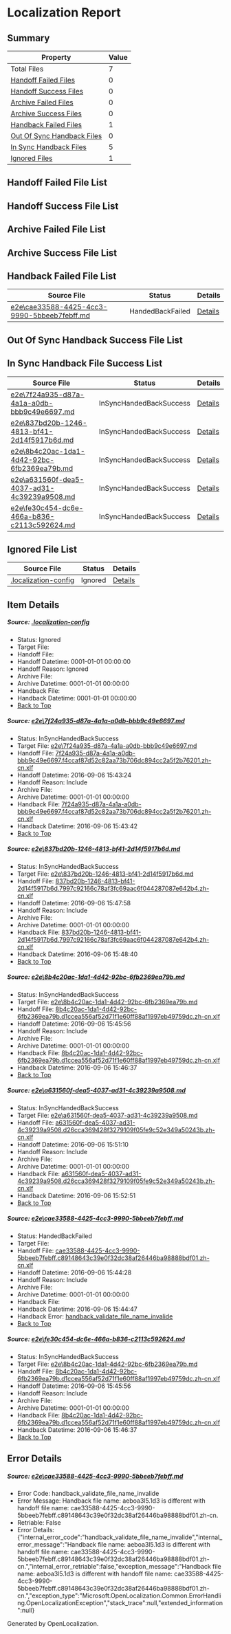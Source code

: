 # <a name='report-top'></a> Localization Report

## Summary
 Property | Value 
 -------- | ----- 
 Total Files | 7
[ Handoff Failed Files ](#handoff-failed-list)| 0
[ Handoff Success Files ](#handoff-success-list)| 0
[ Archive Failed Files ](#archive-failed-list)| 0
[ Archive Success Files ](#archive-success-list)| 0
[ Handback Failed Files ](#handback-failed-list)| 1
[ Out Of Sync Handback Files ](#outofsync-handback-success-list)| 0
[ In Sync Handback Files ](#insync-handback-success-list)| 5
[ Ignored Files ](#ignored-list)| 1

## <a name='handoff-failed-list'></a> Handoff Failed File List

## <a name='handoff-success-list'></a> Handoff Success File List

## <a name='archive-failed-list'></a> Archive Failed File List

## <a name='archive-success-list'></a> Archive Success File List

## <a name='handback-failed-list'></a> Handback Failed File List
 Source File | Status | Details 
 ----------- | ------ | ------- 
 [e2e\cae33588-4425-4cc3-9990-5bbeeb7febff.md](https://github.com/OpenLocalizationTestOrg/ol-test0/blob/0348ca0e6a7c709696c6aaf84b72f173646f0da6/e2e/cae33588-4425-4cc3-9990-5bbeeb7febff.md) | HandedBackFailed | [Details](#f53dbfdb9def7a74a4dd594a8b2a999825f75af55)

## <a name='outofsync-handback-success-list'></a> Out Of Sync Handback Success File List

## <a name='insync-handback-success-list'></a> In Sync Handback File Success List
 Source File | Status | Details 
 ----------- | ------ | ------- 
 [e2e\7f24a935-d87a-4a1a-a0db-bbb9c49e6697.md](https://github.com/OpenLocalizationTestOrg/ol-test0/blob/bffdee621d242ac03bfc447b9a4e016322eb445a/e2e/7f24a935-d87a-4a1a-a0db-bbb9c49e6697.md) | InSyncHandedBackSuccess | [Details](#9625d9bf9861e69e7298218f56d7faefcc07df4b1)
 [e2e\837bd20b-1246-4813-bf41-2d14f5917b6d.md](https://github.com/OpenLocalizationTestOrg/ol-test0/blob/a30dd36c9339224c2e01849391dcadadb4494c65/e2e/837bd20b-1246-4813-bf41-2d14f5917b6d.md) | InSyncHandedBackSuccess | [Details](#7502f969b32d4891692e383ff0ac8fb09d6169602)
 [e2e\8b4c20ac-1da1-4d42-92bc-6fb2369ea79b.md](https://github.com/OpenLocalizationTestOrg/ol-test0/blob/d3b950bed2230e5b018e312213d5fb789ff4ede5/e2e/8b4c20ac-1da1-4d42-92bc-6fb2369ea79b.md) | InSyncHandedBackSuccess | [Details](#9625e677136fba8aaa3ba840cfd228c5315c68803)
 [e2e\a631560f-dea5-4037-ad31-4c39239a9508.md](https://github.com/OpenLocalizationTestOrg/ol-test0/blob/b164b25d7e2b014f0bbbcd4b5b7647d28ea59cd8/e2e/a631560f-dea5-4037-ad31-4c39239a9508.md) | InSyncHandedBackSuccess | [Details](#5230ab46bed07be609d92f2a6e5de268a0f3c7c54)
 [e2e\fe30c454-dc6e-466a-b836-c2113c592624.md](https://github.com/OpenLocalizationTestOrg/ol-test0/blob/b164b25d7e2b014f0bbbcd4b5b7647d28ea59cd8/e2e/fe30c454-dc6e-466a-b836-c2113c592624.md) | InSyncHandedBackSuccess | [Details](#9625e677136fba8aaa3ba840cfd228c5315c68806)

## <a name='ignored-list'></a> Ignored File List
 Source File | Status | Details 
 ----------- | ------ | ------- 
 [.localization-config](https://github.com/OpenLocalizationTestOrg/ol-test0/blob/b164b25d7e2b014f0bbbcd4b5b7647d28ea59cd8/.localization-config) | Ignored | [Details](#3d4f252ac210baf56311d7e97dcc2db10974dbd20)

## Item Details
##### <a name='3d4f252ac210baf56311d7e97dcc2db10974dbd20'></a> Source: [.localization-config](https://github.com/OpenLocalizationTestOrg/ol-test0/blob/b164b25d7e2b014f0bbbcd4b5b7647d28ea59cd8/.localization-config)
* Status: Ignored
* Target File: 
* Handoff File: 
* Handoff Datetime: 0001-01-01 00:00:00
* Handoff Reason: Ignored
* Archive File: 
* Archive Datetime: 0001-01-01 00:00:00
* Handback File: 
* Handback Datetime: 0001-01-01 00:00:00
* [Back to Top](#report-top)

##### <a name='9625d9bf9861e69e7298218f56d7faefcc07df4b1'></a> Source: [e2e\7f24a935-d87a-4a1a-a0db-bbb9c49e6697.md](https://github.com/OpenLocalizationTestOrg/ol-test0/blob/bffdee621d242ac03bfc447b9a4e016322eb445a/e2e/7f24a935-d87a-4a1a-a0db-bbb9c49e6697.md)
* Status: InSyncHandedBackSuccess
* Target File: [e2e\7f24a935-d87a-4a1a-a0db-bbb9c49e6697.md](https://github.com/OpenLocalizationTestOrg/ol-test0-zhcn/blob/b6a47d448b0070921929c9e2a9c4b032a54a35d3/e2e/7f24a935-d87a-4a1a-a0db-bbb9c49e6697.md)
* Handoff File: [7f24a935-d87a-4a1a-a0db-bbb9c49e6697.f4ccaf87d52c82aa73b706dc894cc2a5f2b76201.zh-cn.xlf](https://github.com/OpenLocalizationTestOrg/ol-test0-handoff/blob/95d455d62591dc81ec9035e3651cfd93b3d694ff/ol-handoff/OpenLocalizationTestOrg/ol-test0-zhcn/ci/ht/7f24a935-d87a-4a1a-a0db-bbb9c49e6697.f4ccaf87d52c82aa73b706dc894cc2a5f2b76201.zh-cn.xlf)
* Handoff Datetime: 2016-09-06 15:43:24
* Handoff Reason: Include
* Archive File: 
* Archive Datetime: 0001-01-01 00:00:00
* Handback File: [7f24a935-d87a-4a1a-a0db-bbb9c49e6697.f4ccaf87d52c82aa73b706dc894cc2a5f2b76201.zh-cn.xlf](https://github.com/OpenLocalizationTestOrg/ol-test0-handback/blob/8aa7da1e534a0e1bd3675133f0c6fa283e7315e5/ol-handback/OpenLocalizationTestOrg/ol-test0-zhcn/ci/ht/7f24a935-d87a-4a1a-a0db-bbb9c49e6697.f4ccaf87d52c82aa73b706dc894cc2a5f2b76201.zh-cn.xlf)
* Handback Datetime: 2016-09-06 15:43:42
* [Back to Top](#report-top)

##### <a name='7502f969b32d4891692e383ff0ac8fb09d6169602'></a> Source: [e2e\837bd20b-1246-4813-bf41-2d14f5917b6d.md](https://github.com/OpenLocalizationTestOrg/ol-test0/blob/a30dd36c9339224c2e01849391dcadadb4494c65/e2e/837bd20b-1246-4813-bf41-2d14f5917b6d.md)
* Status: InSyncHandedBackSuccess
* Target File: [e2e\837bd20b-1246-4813-bf41-2d14f5917b6d.md](https://github.com/OpenLocalizationTestOrg/ol-test0-zhcn/blob/c2f03578a226fe9a233a15681bb8b9e8f89fde72/e2e/837bd20b-1246-4813-bf41-2d14f5917b6d.md)
* Handoff File: [837bd20b-1246-4813-bf41-2d14f5917b6d.7997c92166c78af3fc69aac6f044287087e642b4.zh-cn.xlf](https://github.com/OpenLocalizationTestOrg/ol-test0-handoff/blob/c105f0e99e93f71943f16f73d02a1320fa2fa283/ol-handoff/OpenLocalizationTestOrg/ol-test0-zhcn/ci/ht/837bd20b-1246-4813-bf41-2d14f5917b6d.7997c92166c78af3fc69aac6f044287087e642b4.zh-cn.xlf)
* Handoff Datetime: 2016-09-06 15:47:58
* Handoff Reason: Include
* Archive File: 
* Archive Datetime: 0001-01-01 00:00:00
* Handback File: [837bd20b-1246-4813-bf41-2d14f5917b6d.7997c92166c78af3fc69aac6f044287087e642b4.zh-cn.xlf](https://github.com/OpenLocalizationTestOrg/ol-test0-handback/blob/11bede631a4078de68fb8b0ae4179c98efc8f67c/ol-handback/OpenLocalizationTestOrg/ol-test0-zhcn/ci/ht/837bd20b-1246-4813-bf41-2d14f5917b6d.7997c92166c78af3fc69aac6f044287087e642b4.zh-cn.xlf)
* Handback Datetime: 2016-09-06 15:48:40
* [Back to Top](#report-top)

##### <a name='9625e677136fba8aaa3ba840cfd228c5315c68803'></a> Source: [e2e\8b4c20ac-1da1-4d42-92bc-6fb2369ea79b.md](https://github.com/OpenLocalizationTestOrg/ol-test0/blob/d3b950bed2230e5b018e312213d5fb789ff4ede5/e2e/8b4c20ac-1da1-4d42-92bc-6fb2369ea79b.md)
* Status: InSyncHandedBackSuccess
* Target File: [e2e\8b4c20ac-1da1-4d42-92bc-6fb2369ea79b.md](https://github.com/OpenLocalizationTestOrg/ol-test0-zhcn/blob/c77bd518c3591fcc09d1bb70d51e56fe216d02ba/e2e/8b4c20ac-1da1-4d42-92bc-6fb2369ea79b.md)
* Handoff File: [8b4c20ac-1da1-4d42-92bc-6fb2369ea79b.d1ccea556af52d71f1e60ff88af1997eb49759dc.zh-cn.xlf](https://github.com/OpenLocalizationTestOrg/ol-test0-handoff/blob/6b92536e647461d8e1a5526f4e2969440ca66f08/ol-handoff/OpenLocalizationTestOrg/ol-test0-zhcn/ci/ht/8b4c20ac-1da1-4d42-92bc-6fb2369ea79b.d1ccea556af52d71f1e60ff88af1997eb49759dc.zh-cn.xlf)
* Handoff Datetime: 2016-09-06 15:45:56
* Handoff Reason: Include
* Archive File: 
* Archive Datetime: 0001-01-01 00:00:00
* Handback File: [8b4c20ac-1da1-4d42-92bc-6fb2369ea79b.d1ccea556af52d71f1e60ff88af1997eb49759dc.zh-cn.xlf](https://github.com/OpenLocalizationTestOrg/ol-test0-handback/blob/5ef5a5426c0587b1763f156ce96de42cd9baa3ba/ol-handback/OpenLocalizationTestOrg/ol-test0-zhcn/ci/ht/8b4c20ac-1da1-4d42-92bc-6fb2369ea79b.d1ccea556af52d71f1e60ff88af1997eb49759dc.zh-cn.xlf)
* Handback Datetime: 2016-09-06 15:46:37
* [Back to Top](#report-top)

##### <a name='5230ab46bed07be609d92f2a6e5de268a0f3c7c54'></a> Source: [e2e\a631560f-dea5-4037-ad31-4c39239a9508.md](https://github.com/OpenLocalizationTestOrg/ol-test0/blob/b164b25d7e2b014f0bbbcd4b5b7647d28ea59cd8/e2e/a631560f-dea5-4037-ad31-4c39239a9508.md)
* Status: InSyncHandedBackSuccess
* Target File: [e2e\a631560f-dea5-4037-ad31-4c39239a9508.md](https://github.com/OpenLocalizationTestOrg/ol-test0-zhcn/blob/deb025052707655110a14c3a3851c0fbd17fa599/e2e/a631560f-dea5-4037-ad31-4c39239a9508.md)
* Handoff File: [a631560f-dea5-4037-ad31-4c39239a9508.d26cca369428f3279109f05fe9c52e349a50243b.zh-cn.xlf](https://github.com/OpenLocalizationTestOrg/ol-test0-handoff/blob/c0d8fd03bc00421a382201ac47f7522886cb4c35/ol-handoff/OpenLocalizationTestOrg/ol-test0-zhcn/ci/ht/a631560f-dea5-4037-ad31-4c39239a9508.d26cca369428f3279109f05fe9c52e349a50243b.zh-cn.xlf)
* Handoff Datetime: 2016-09-06 15:51:10
* Handoff Reason: Include
* Archive File: 
* Archive Datetime: 0001-01-01 00:00:00
* Handback File: [a631560f-dea5-4037-ad31-4c39239a9508.d26cca369428f3279109f05fe9c52e349a50243b.zh-cn.xlf](https://github.com/OpenLocalizationTestOrg/ol-test0-handback/blob/e0268138cbe3e31add6db6a1ec4e0c31fc8c2462/ol-handback/OpenLocalizationTestOrg/ol-test0-zhcn/ci/ht/a631560f-dea5-4037-ad31-4c39239a9508.d26cca369428f3279109f05fe9c52e349a50243b.zh-cn.xlf)
* Handback Datetime: 2016-09-06 15:52:51
* [Back to Top](#report-top)

##### <a name='f53dbfdb9def7a74a4dd594a8b2a999825f75af55'></a> Source: [e2e\cae33588-4425-4cc3-9990-5bbeeb7febff.md](https://github.com/OpenLocalizationTestOrg/ol-test0/blob/0348ca0e6a7c709696c6aaf84b72f173646f0da6/e2e/cae33588-4425-4cc3-9990-5bbeeb7febff.md)
* Status: HandedBackFailed
* Target File: 
* Handoff File: [cae33588-4425-4cc3-9990-5bbeeb7febff.c89148643c39e0f32dc38af26446ba98888bdf01.zh-cn.xlf](https://github.com/OpenLocalizationTestOrg/ol-test0-handoff/blob/c38938f4302339b73cf5ae27fe8dd0da27b68c79/ol-handoff/OpenLocalizationTestOrg/ol-test0-zhcn/ci/ht/cae33588-4425-4cc3-9990-5bbeeb7febff.c89148643c39e0f32dc38af26446ba98888bdf01.zh-cn.xlf)
* Handoff Datetime: 2016-09-06 15:44:28
* Handoff Reason: Include
* Archive File: 
* Archive Datetime: 0001-01-01 00:00:00
* Handback File: 
* Handback Datetime: 2016-09-06 15:44:47
* Handback Error: [handback_validate_file_name_invalide](#f53dbfdb9def7a74a4dd594a8b2a999825f75af55handback_validate_file_name_invalide)
* [Back to Top](#report-top)

##### <a name='9625e677136fba8aaa3ba840cfd228c5315c68806'></a> Source: [e2e\fe30c454-dc6e-466a-b836-c2113c592624.md](https://github.com/OpenLocalizationTestOrg/ol-test0/blob/b164b25d7e2b014f0bbbcd4b5b7647d28ea59cd8/e2e/fe30c454-dc6e-466a-b836-c2113c592624.md)
* Status: InSyncHandedBackSuccess
* Target File: [e2e\8b4c20ac-1da1-4d42-92bc-6fb2369ea79b.md](https://github.com/OpenLocalizationTestOrg/ol-test0-zhcn/blob/c77bd518c3591fcc09d1bb70d51e56fe216d02ba/e2e/8b4c20ac-1da1-4d42-92bc-6fb2369ea79b.md)
* Handoff File: [8b4c20ac-1da1-4d42-92bc-6fb2369ea79b.d1ccea556af52d71f1e60ff88af1997eb49759dc.zh-cn.xlf](https://github.com/OpenLocalizationTestOrg/ol-test0-handoff/blob/6b92536e647461d8e1a5526f4e2969440ca66f08/ol-handoff/OpenLocalizationTestOrg/ol-test0-zhcn/ci/ht/8b4c20ac-1da1-4d42-92bc-6fb2369ea79b.d1ccea556af52d71f1e60ff88af1997eb49759dc.zh-cn.xlf)
* Handoff Datetime: 2016-09-06 15:45:56
* Handoff Reason: Include
* Archive File: 
* Archive Datetime: 0001-01-01 00:00:00
* Handback File: [8b4c20ac-1da1-4d42-92bc-6fb2369ea79b.d1ccea556af52d71f1e60ff88af1997eb49759dc.zh-cn.xlf](https://github.com/OpenLocalizationTestOrg/ol-test0-handback/blob/5ef5a5426c0587b1763f156ce96de42cd9baa3ba/ol-handback/OpenLocalizationTestOrg/ol-test0-zhcn/ci/ht/8b4c20ac-1da1-4d42-92bc-6fb2369ea79b.d1ccea556af52d71f1e60ff88af1997eb49759dc.zh-cn.xlf)
* Handback Datetime: 2016-09-06 15:46:37
* [Back to Top](#report-top)


## Error Details
##### <a name='f53dbfdb9def7a74a4dd594a8b2a999825f75af55handback_validate_file_name_invalide'></a> Source: [e2e\cae33588-4425-4cc3-9990-5bbeeb7febff.md](#f53dbfdb9def7a74a4dd594a8b2a999825f75af55)
* Error Code: handback_validate_file_name_invalide
* Error Message: Handback file name: aeboa3l5.1d3 is different with handoff file name: cae33588-4425-4cc3-9990-5bbeeb7febff.c89148643c39e0f32dc38af26446ba98888bdf01.zh-cn.
* Retriable: False
* Error Details: {"internal_error_code":"handback_validate_file_name_invalide","internal_error_message":"Handback file name: aeboa3l5.1d3 is different with handoff file name: cae33588-4425-4cc3-9990-5bbeeb7febff.c89148643c39e0f32dc38af26446ba98888bdf01.zh-cn.","internal_error_retriable":false,"exception_message":"Handback file name: aeboa3l5.1d3 is different with handoff file name: cae33588-4425-4cc3-9990-5bbeeb7febff.c89148643c39e0f32dc38af26446ba98888bdf01.zh-cn.","exception_type":"Microsoft.OpenLocalization.Common.ErrorHandling.OpenLocalizationException","stack_trace":null,"extended_information":null}


Generated by OpenLocalization.
